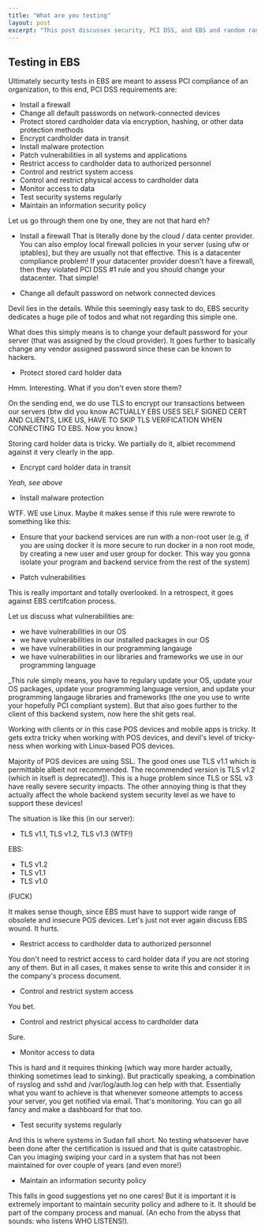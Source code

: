 ```yaml
---
title: "What are you testing"
layout: post
excerpt: "This post discusses security, PCI DSS, and EBS and random ranting as always. It is often easier said than done, but whenever you do anything it makes sense to know first what you are doing and why are you doing it. We always get lost in the details and forget about the bigger picture."
---
```




## Testing in EBS

Ultimately security tests in EBS are meant to assess PCI compliance of an organization, to this end, PCI DSS requirements are:

- Install a firewall
- Change all default passwords on network-connected devices
- Protect stored cardholder data via encryption, hashing, or other data protection methods
- Encrypt cardholder data in transit
- Install malware protection
- Patch vulnerabilities in all systems and applications
- Restrict access to cardholder data to authorized personnel
- Control and restrict system access
- Control and restrict physical access to cardholder data
- Monitor access to data
- Test security systems regularly
- Maintain an information security policy

Let us go through them one by one, they are not that hard eh?

- Install a firewall
That is literally done by the cloud / data center provider. You can also employ local firewall policies in your server (using ufw or iptables), but they are usually not that effective. This is a datacenter compliance problem! If your datacenter provider doesn't have a firewall, then they violated PCI DSS #1 rule and you should change your datacenter. That simple!

- Change all default password on network connected devices

Devil lies in the details. While this seemingly easy task to do, EBS security dedicates a huge pile of todos and what not regarding this simple one.

What does this simply means is to change your default password for your server (that was assigned by the cloud provider). It goes further to basically change any vendor assigned password since these can be known to hackers.

- Protect stored card holder data

Hmm. Interesting. What if you don't even store them?

On the sending end, we do use TLS to encrypt our transactions between our servers (btw did you know ACTUALLY EBS USES SELF SIGNED CERT AND CLIENTS, LIKE US, HAVE TO SKIP TLS VERIFICATION WHEN CONNECTING TO EBS. Now you know.)

Storing card holder data is tricky. We partially do it, albiet recommend against it very clearly in the app. 

- Encrypt card holder data in transit

_Yeah, see above_

- Install malware protection

WTF.
WE use Linux. Maybe it makes sense if this rule were rewrote to something like this:

+ Ensure that your backend services are run with a non-root user (e.g, if you are using docker it is more secure to run docker in a non root mode, by creating a new user and user group for docker. This way you gonna isolate your program and backend service from the rest of the system)

- Patch vulnerabilities

This is really important and totally overlooked. In a retrospect, it goes against EBS certifcation process.

Let us discuss what vulnerabilities are:

- we have vulnerabilities in our OS
- we have vulnerabilities in our installed packages in our OS
- we have vulnerabilities in our programming langauge
- we have vulnerabilities in our libraries and frameworks we use in our programming language

_This rule simply means, you have to regulary update your OS, update your OS packages, update your programming language version, and update your programming langauge libraries and frameworks (the one you use to write your hopefully PCI compliant system). But that also goes further to the client of this backend system, now here the shit gets real. 

Working with clients or in this case POS devices and mobile apps is tricky. It gets extra tricky when working with POS devices, and devil's level of tricky-ness when working with Linux-based POS devices.

Majority of POS devices are using SSL. The good ones use TLS v1.1 which is permittable albeit not recommended. The recommended version is TLS v1.2 (which in itsefl is deprecated[1]). This is a huge problem since TLS or SSL v3 have really severe security impacts. The other annoying thing is that they actually affect the whole backend system security level as we have to support these devices!

The situation is like this (in our server):

- TLS v1.1, TLS v1.2, TLS v1.3 (WTF!)

EBS:
- TLS v1.2
- TLS v1.1
- TLS v1.0

(FUCK)

It makes sense though, since EBS must have to support wide range of obsolete and insecure POS devices. Let's just not ever again discuss EBS wound. It hurts.


- Restrict access to cardholder data to authorized personnel

You don't need to restrict access to card holder data if you are not storing any of them. But in all cases, it makes sense to write this and consider it in the company's process document.

- Control and restrict system access

You bet.

- Control and restrict physical access to cardholder data

Sure.

- Monitor access to data

This is hard and it requires thinking (which way more harder actually, thinking sometimes lead to sinking). But practically speaking, a combination of rsyslog and sshd and /var/log/auth.log can help with that. Essentially what you want to achieve is that whenever someone attempts to access your server, you get notified via email. That's monitoring. You can go all fancy and make a dashboard for that too.

- Test security systems regularly

And this is where systems in Sudan fall short. No testing whatsoever have been done after the certification is issued and that is quite catastrophic. Can you imaging swiping your card in a system that has not been maintained for over couple of years (and even more!)

- Maintain an information security policy

This falls in good suggestions yet no one cares! But it is important it is extremely important to maintain security policy and adhere to it. It should be part of the company process and manual. (An echo from the abyss that sounds: who listens WHO LISTENS!).



[1]: https://www.tbs-certificates.co.uk/FAQ/en/tls-12-obligatoire.html